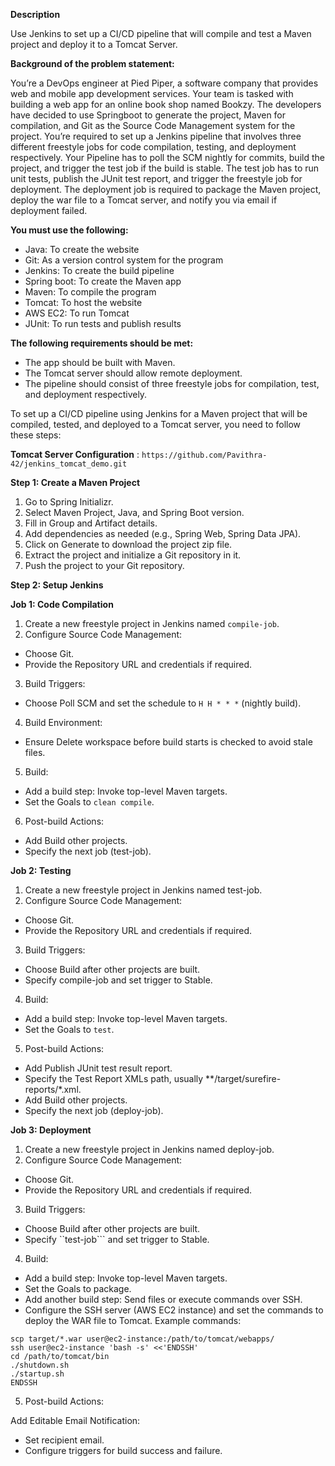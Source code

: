 **Description**

Use Jenkins to set up a CI/CD pipeline that will compile and test a Maven project and deploy it to a Tomcat Server.

**Background of the problem statement:**

You’re a DevOps engineer at Pied Piper, a software company that provides web and mobile app development services. Your team is tasked with building a web app for an online book shop named Bookzy. The developers have decided to use Springboot to generate the project, Maven for compilation, and Git as the Source Code Management system for the project. You’re required to set up a Jenkins pipeline that involves three different freestyle jobs for code compilation, testing, and deployment respectively. Your Pipeline has to poll the SCM nightly for commits, build the project, and trigger the test job if the build is stable. The test job has to run unit tests, publish the JUnit test report, and trigger the freestyle job for deployment. The deployment job is required to package the Maven project, deploy the war file to a Tomcat server, and notify you via email if deployment failed.

**You must use the following:**

- Java: To create the website
- Git: As a version control system for the program
- Jenkins: To create the build pipeline
- Spring boot: To create the Maven app
- Maven: To compile the program
- Tomcat: To host the website
- AWS EC2: To run Tomcat
- JUnit: To run tests and publish results
 

**The following requirements should be met:**

- The app should be built with Maven.
- The Tomcat server should allow remote deployment.
- The pipeline should consist of three freestyle jobs for compilation, test, and deployment respectively.



To set up a CI/CD pipeline using Jenkins for a Maven project that will be compiled, tested, and deployed to a Tomcat server, you need to follow these steps:

**Tomcat Server Configuration** : ```https://github.com/Pavithra-42/jenkins_tomcat_demo.git```

**Step 1: Create a Maven Project**
1. Go to Spring Initializr.
2. Select Maven Project, Java, and Spring Boot version.
3. Fill in Group and Artifact details.
4. Add dependencies as needed (e.g., Spring Web, Spring Data JPA).
5. Click on Generate to download the project zip file.
6. Extract the project and initialize a Git repository in it.
7. Push the project to your Git repository.

**Step 2: Setup Jenkins**

**Job 1: Code Compilation**

1. Create a new freestyle project in Jenkins named ```compile-job```.
2. Configure Source Code Management:
- Choose Git.
- Provide the Repository URL and credentials if required.
3. Build Triggers:
- Choose Poll SCM and set the schedule to ```H H * * *``` (nightly build).
4. Build Environment:
- Ensure Delete workspace before build starts is checked to avoid stale files.
5. Build:
- Add a build step: Invoke top-level Maven targets.
- Set the Goals to ```clean compile```.
6. Post-build Actions:
- Add Build other projects.
- Specify the next job (test-job).

**Job 2: Testing**

1. Create a new freestyle project in Jenkins named test-job.
2. Configure Source Code Management:
- Choose Git.
- Provide the Repository URL and credentials if required.
3. Build Triggers:
- Choose Build after other projects are built.
- Specify compile-job and set trigger to Stable.
4. Build:
- Add a build step: Invoke top-level Maven targets.
- Set the Goals to ```test```.
5. Post-build Actions:
- Add Publish JUnit test result report.
- Specify the Test Report XMLs path, usually **/target/surefire-reports/*.xml.
- Add Build other projects.
- Specify the next job (deploy-job).

**Job 3: Deployment**

1. Create a new freestyle project in Jenkins named deploy-job.
2. Configure Source Code Management:
- Choose Git.
- Provide the Repository URL and credentials if required.
3. Build Triggers:
- Choose Build after other projects are built.
- Specify ``test-job``` and set trigger to Stable.
4. Build:
- Add a build step: Invoke top-level Maven targets.
- Set the Goals to package.
- Add another build step: Send files or execute commands over SSH.
- Configure the SSH server (AWS EC2 instance) and set the commands to deploy the WAR file to Tomcat. Example commands:
```
scp target/*.war user@ec2-instance:/path/to/tomcat/webapps/
ssh user@ec2-instance 'bash -s' <<'ENDSSH'
cd /path/to/tomcat/bin
./shutdown.sh
./startup.sh
ENDSSH
```
5. Post-build Actions:

Add Editable Email Notification:
- Set recipient email.
- Configure triggers for build success and failure.

